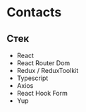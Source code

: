 # Contacts

## Стек

- React
- React Router Dom
- Redux / ReduxToolkit
- Typescript
- Axios
- React Hook Form
- Yup

